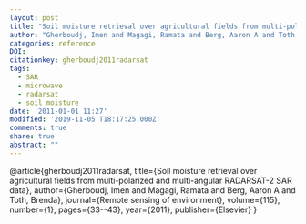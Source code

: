 ```yaml
---
layout: post
title: "Soil moisture retrieval over agricultural fields from multi-polarized and multi-angular RADARSAT-2 SAR data"
author: "Gherboudj, Imen and Magagi, Ramata and Berg, Aaron A and Toth, Brenda"
categories: reference
DOI:
citationkey: gherboudj2011radarsat
tags:
  - SAR
  - microwave
  - radarsat
  - soil moisture
date: '2011-01-01 11:27'
modified: '2019-11-05 T18:17:25.000Z'
comments: true
share: true
abstract: ""
---
```

@article{gherboudj2011radarsat,
  title={Soil moisture retrieval over agricultural fields from multi-polarized and multi-angular RADARSAT-2 SAR data},
  author={Gherboudj, Imen and Magagi, Ramata and Berg, Aaron A and Toth, Brenda},
  journal={Remote sensing of environment},
  volume={115},
  number={1},
  pages={33--43},
  year={2011},
  publisher={Elsevier}
}
